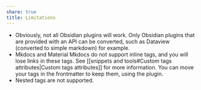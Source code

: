 ```yaml
---
share: true
title: Limitations
---
```


- Obviously, not all Obsidian plugins will work. Only Obsidian plugins that are provided with an API can be converted, such as Dataview (converted to simple markdown) for example.
- Mkdocs and Material Mkdocs do not support inline tags, and you will lose links in these tags. See [[snippets and tools#Custom tags attributes|Custom tags attributes]] for more information. You can move your tags in the frontmatter to keep them, using the plugin.
- Nested tags are not supported.
